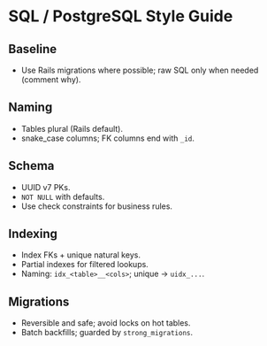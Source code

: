 # SQL / PostgreSQL Style Guide

## Baseline

- Use Rails migrations where possible; raw SQL only when needed (comment why).

## Naming

- Tables plural (Rails default).
- snake_case columns; FK columns end with `_id`.

## Schema

- UUID v7 PKs.
- `NOT NULL` with defaults.
- Use check constraints for business rules.

## Indexing

- Index FKs + unique natural keys.
- Partial indexes for filtered lookups.
- Naming: `idx_<table>__<cols>`; unique → `uidx_...`.

## Migrations

- Reversible and safe; avoid locks on hot tables.
- Batch backfills; guarded by `strong_migrations`.
